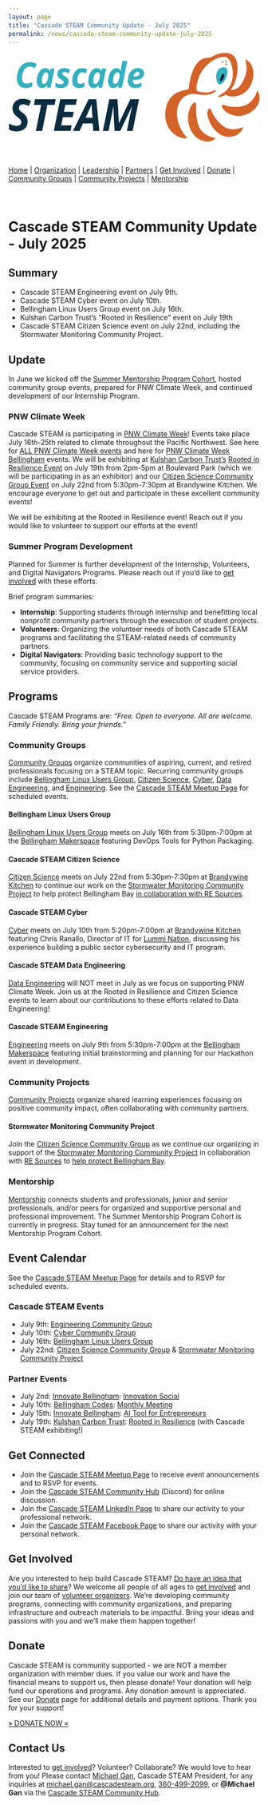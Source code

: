 ```yaml
---
layout: page
title: "Cascade STEAM Community Update - July 2025"
permalink: /news/cascade-steam-community-update-july-2025
---
```


<style>
  .header {
	display: none;
  }
  .footer {
	display: none;
  }
</style>

<p align="center"><img src="/assets/images/Cascade_STEAM_horizontal_logo_primary.svg" width="600" height="178" /></p>

<br>

[Home](/) | [Organization](/organization) | [Leadership](/leadership) | [Partners](/partners) | [Get Involved](/get-involved) | [Donate](/donate) | [Community Groups](/community-groups) | [Community Projects](/community-projects) | [Mentorship](/mentorship)

<br>

# **Cascade STEAM Community Update \- July 2025**

## **Summary**

* Cascade STEAM Engineering event on July 9th.  
* Cascade STEAM Cyber event on July 10th.  
* Bellingham Linux Users Group event on July 16th.  
* Kulshan Carbon Trust’s “Rooted in Resilience” event on July 19th  
* Cascade STEAM Citizen Science event on July 22nd, including the Stormwater Monitoring Community Project.

## **Update**

In June we kicked off the [Summer Mentorship Program Cohort](https://cascadesteam.org/mentorship), hosted community group events, prepared for PNW Climate Week, and continued development of our Internship Program.

### **PNW Climate Week**

Cascade STEAM is participating in [PNW Climate Week](https://pnwclimateweek.org/)\! Events take place July 16th-25th related to climate throughout the Pacific Northwest. See here for [ALL PNW Climate Week events](https://lu.ma/pnwclimateweek) and here for [PNW Climate Week Bellingham](https://lu.ma/pnwclimateweek) events. We will be exhibiting at [Kulshan Carbon Trust’s](https://www.kulshancarbontrust.org/) [Rooted in Resilience Event](https://lu.ma/ecm7k04t) on July 19th from 2pm-5pm at Boulevard Park (which we will be participating in as an exhibitor) and our [Citizen Science Community Group Event](https://lu.ma/4z1amj5u) on July 22nd from 5:30pm-7:30pm at Brandywine Kitchen. We encourage everyone to get out and participate in these excellent community events\!

We will be exhibiting at the Rooted in Resilience event\! Reach out if you would like to volunteer to support our efforts at the event\!

### **Summer Program Development**

Planned for Summer is further development of the Internship, Volunteers, and Digital Navigators Programs. Please reach out if you’d like to [get involved](https://cascadesteam.org/get-involved) with these efforts.

Brief program summaries:

* **Internship**: Supporting students through internship and benefitting local nonprofit community partners through the execution of student projects.  
* **Volunteers**: Organizing the volunteer needs of both Cascade STEAM programs and facilitating the STEAM-related needs of community partners.  
* **Digital Navigators**: Providing basic technology support to the community, focusing on community service and supporting social service providers.

## **Programs**

Cascade STEAM Programs are: *“Free. Open to everyone. All are welcome. Family Friendly. Bring your friends.”*

### **Community Groups**

[Community Groups](https://cascadesteam.org/community-groups) organize communities of aspiring, current, and retired professionals focusing on a STEAM topic. Recurring community groups include [Bellingham Linux Users Group](https://blug.org), [Citizen Science](https://cascadesteam.org/citizen-science), [Cyber](https://cascadesteam.org/cyber), [Data Engineering](https://cascadesteam.org/data-engineering), and [Engineering](https://cascadesteam.org/engineering). See the [Cascade STEAM Meetup Page](https://meetup.com/cascadesteam) for scheduled events.

#### **Bellingham Linux Users Group**

[Bellingham Linux Users Group](https://cascadesteam.org/blug) meets on July 16th from 5:30pm-7:00pm at the [Bellingham Makerspace](https://bellinghammakerspace.org) featuring DevOps Tools for Python Packaging.

#### **Cascade STEAM Citizen Science**

[Citizen Science](https://cascadesteam.org/citizen-science) meets on July 22nd from 5:30pm-7:30pm at [Brandywine Kitchen](https://brandywinekitchen.com) to continue our work on the [Stormwater Monitoring Community Project](https://cascadesteam.org/community-projects#stormwater-monitoring-project) to help protect Bellingham Bay [in collaboration with RE Sources](https://www.re-sources.org/2024/06/three-years-of-bellingham-stormwater-monitoring-reveals-pollution-hotspots-including-taylor-dock/).

#### **Cascade STEAM Cyber**

[Cyber](https://cascadesteam.org/cyber) meets on July 10th from 5:20pm-7:00pm at [Brandywine Kitchen](https://brandywinekitchen.com) featuring Chris Ranallo, Director of IT for [Lummi Nation](https://www.lummi-nsn.gov/), discussing his experience building a public sector cybersecurity and IT program.

#### **Cascade STEAM Data Engineering**

[Data Engineering](https://cascadesteam.org/data-engineering) will NOT meet in July as we focus on supporting PNW Climate Week. Join us at the Rooted in Resilience and Citizen Science events to learn about our contributions to these efforts related to Data Engineering\!

#### **Cascade STEAM Engineering**

[Engineering](https://cascadesteam.org/engineering) meets on July 9th from 5:30pm-7:00pm at the [Bellingham Makerspace](https://bellinghammakerspace.org) featuring initial brainstorming and planning for our Hackathon event in development.

### **Community Projects**

[Community Projects](https://cascadesteam.org/community-projects) organize shared learning experiences focusing on positive community impact, often collaborating with community partners.

#### **Stormwater Monitoring Community Project**

Join the [Citizen Science Community Group](https://cascadesteam.org/citizen-science) as we continue our organizing in support of the [Stormwater Monitoring Community Project](https://cascadesteam.org/community-projects#stormwater-monitoring-project) in collaboration with [RE Sources](https://re-sources.org) to [help protect Bellingham Bay](https://www.re-sources.org/2024/06/three-years-of-bellingham-stormwater-monitoring-reveals-pollution-hotspots-including-taylor-dock/).

### **Mentorship**

[Mentorship](https://cascadesteam.org/mentorship) connects students and professionals, junior and senior professionals, and/or peers for organized and supportive personal and professional improvement. The Summer Mentorship Program Cohort is currently in progress. Stay tuned for an announcement for the next Mentorship Program Cohort.

## **Event Calendar**

See the [Cascade STEAM Meetup Page](https://meetup.com/cascadesteam) for details and to RSVP for scheduled events.

### **Cascade STEAM Events**

* July 9th: [Engineering Community Group](https://cascadesteam.org/engineering)  
* July 10th: [Cyber Community Group](https://cascadesteam.org/cyber)  
* July 16th: [Bellingham Linux Users Group](https://blug.org)  
* July 22nd: [Citizen Science Community Group](https://cascadesteam.org/citizen-science) & [Stormwater Monitoring Community Project](https://cascadesteam.org/community-projects)

### **Partner Events**

* July 2nd: [Innovate Bellingham](https://innovatebellingham.org): [Innovation Social](https://lu.ma/7i902izv)  
* July 10th: [Bellingham Codes](https://bellingham.codes): [Monthly Meeting](https://meetup.com/bellinghamcodes)  
* July 15th: [Innovate Bellingham](https://innovatebellingham.org): [AI Tool for Entrepreneurs](https://lu.ma/ab2gt565)  
* July 19th: [Kulshan Carbon Trust](https://www.kulshancarbontrust.org/): [Rooted in Resilience](https://lu.ma/ecm7k04t) (with Cascade STEAM exhibiting\!)

## **Get Connected**

* Join the [Cascade STEAM Meetup Page](https://meetup.com/cascadesteam) to receive event announcements and to RSVP for events.  
* Join the [Cascade STEAM Community Hub](http://hub.cascadesteam.org) (Discord) for online discussion.  
* Join the [Cascade STEAM LinkedIn Page](https://linkedin.com/company/cascadesteam) to share our activity to your professional network.  
* Join the [Cascade STEAM Facebook Page](https://facebook.com/cascadesteam) to share our activity with your personal network.

## **Get Involved**

Are you interested to help build Cascade STEAM? [Do have an idea that you’d like to share](http://community-survey.cascadesteam.org)? We welcome all people of all ages to [get involved](https://cascadesteam.org/get-involved) and join our team of [volunteer organizers](https://cascadesteam.org/leadership). We’re developing community programs, connecting with community organizations, and preparing infrastructure and outreach materials to be impactful. Bring your ideas and passions with you and we’ll make them happen together\!

## **Donate**

Cascade STEAM is community supported \- we are NOT a member organization with member dues. If you value our work and have the financial means to support us, then please donate\! Your donation will help fund our operations and programs. Any donation amount is appreciated. See our [Donate](https://cascadesteam.org/donate) page for additional details and payment options. Thank you for your support\!

[» DONATE NOW «](https://www.paypal.com/donate/?hosted_button_id=CLBXLN2E2ZU7C)

## Contact Us

Interested to [get involved](/get-involved)? Volunteer? Collaborate? We would love to hear from you! Please contact [Michael Gan](https://www.linkedin.com/in/michaelbgan), Cascade STEAM President, for any inquiries at [michael.gan@cascadesteam.org](mailto:michael.gan@cascadesteam.org), [360-499-2099](tel:3604992099), or **@Michael Gan** via the [Cascade STEAM Community Hub](http://hub.cascadesteam.org).
